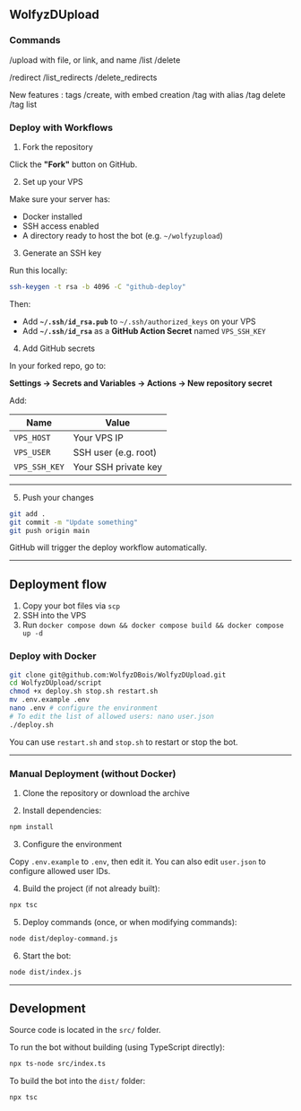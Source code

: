 ## WolfyzDUpload

### Commands

/upload with file, or link, and name
/list
/delete

/redirect
/list_redirects
/delete_redirects

New features : tags
/create, with embed creation
/tag with alias
/tag delete
/tag list

### Deploy with Workflows


1. Fork the repository

Click the **"Fork"** button on GitHub.



2. Set up your VPS

Make sure your server has:

- Docker installed
- SSH access enabled
- A directory ready to host the bot (e.g. `~/wolfyzupload`)

3. Generate an SSH key

Run this locally:

```bash
ssh-keygen -t rsa -b 4096 -C "github-deploy"
```

Then:

* Add **`~/.ssh/id_rsa.pub`** to `~/.ssh/authorized_keys` on your VPS
* Add **`~/.ssh/id_rsa`** as a **GitHub Action Secret** named `VPS_SSH_KEY`



4. Add GitHub secrets

In your forked repo, go to:

**Settings → Secrets and Variables → Actions → New repository secret**

Add:

| Name          | Value                |
| ------------- | -------------------- |
| `VPS_HOST`    | Your VPS IP          |
| `VPS_USER`    | SSH user (e.g. root) |
| `VPS_SSH_KEY` | Your SSH private key |

---

5. Push your changes

```bash
git add .
git commit -m "Update something"
git push origin main
```

GitHub will trigger the deploy workflow automatically.

---

## Deployment flow

1. Copy your bot files via `scp`
2. SSH into the VPS
3. Run `docker compose down && docker compose build && docker compose up -d`


### Deploy with Docker

```sh
git clone git@github.com:WolfyzDBois/WolfyzDUpload.git
cd WolfyzDUpload/script
chmod +x deploy.sh stop.sh restart.sh
mv .env.example .env
nano .env # configure the environment
# To edit the list of allowed users: nano user.json
./deploy.sh
```

You can use `restart.sh` and `stop.sh` to restart or stop the bot.

---

### Manual Deployment (without Docker)

1. Clone the repository or download the archive

2. Install dependencies:

```sh
npm install
```

3. Configure the environment

Copy `.env.example` to `.env`, then edit it.
You can also edit `user.json` to configure allowed user IDs.

4. Build the project (if not already built):

```sh
npx tsc
```

5. Deploy commands (once, or when modifying commands):

```sh
node dist/deploy-command.js
```

6. Start the bot:

```sh
node dist/index.js
```

---

## Development

Source code is located in the `src/` folder.

To run the bot without building (using TypeScript directly):

```sh
npx ts-node src/index.ts
```

To build the bot into the `dist/` folder:

```sh
npx tsc
```